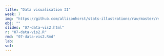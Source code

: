 ```yaml
---
title: "Data visualisation II"
week: 7
img: "https://github.com/allisonhorst/stats-illustrations/raw/master/rstats-artwork/ggplot2_masterpiece.png"
obj: ""
slides: "07-data-vis2.html"
r: "07-data-vis2.R"
rmd: "07-data-vis2.Rmd"
lab:
sol:
---
```

